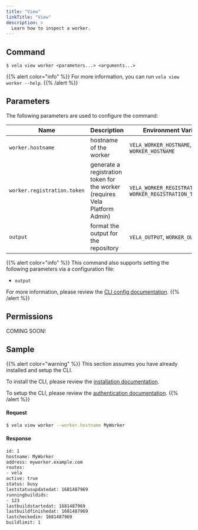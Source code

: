 ```yaml
---
title: "View"
linkTitle: "View"
description: >
  Learn how to inspect a worker.
---
```


## Command

```
$ vela view worker <parameters...> <arguments...>
```

{{% alert color="info" %}}
For more information, you can run `vela view worker --help`.
{{% /alert %}}

## Parameters

The following parameters are used to configure the command:

| Name                        | Description                                                               | Environment Variables                                         |
| --------------------------- | ------------------------------------------------------------------------- | ------------------------------------------------------------- |
| `worker.hostname`           | hostname of the worker                                                    | `VELA_WORKER_HOSTNAME`, `WORKER_HOSTNAME`                     |
| `worker.registration.token` | generate a registration token for the worker (requires Vela Platform Admin) | `VELA_WORKER_REGISTRATION_TOKEN`, `WORKER_REGISTRATION_TOKEN` |
| `output`                    | format the output for the repository                                      | `VELA_OUTPUT`, `WORKER_OUTPUT`                                |

{{% alert color="info" %}}
This command also supports setting the following parameters via a configuration file:

- `output`

For more information, please review the [CLI config documentation](/docs/reference/cli/config/).
{{% /alert %}}

## Permissions

COMING SOON!

## Sample

{{% alert color="warning" %}}
This section assumes you have already installed and setup the CLI.

To install the CLI, please review the [installation documentation](/docs/reference/cli/install/).

To setup the CLI, please review the [authentication documentation](/docs/reference/cli/authentication/).
{{% /alert %}}

#### Request

```sh
$ vela view worker --worker.hostname MyWorker
```

#### Response

```sh
id: 1
hostname: MyWorker
address: myworker.example.com
routes:
- vela
active: true
status: busy
laststatusupdatedat: 1681487969
runningbuildids:
- 123
lastbuildstartedat: 1681487969
lastbuildfinishedat: 1681487969
lastcheckedin: 1681487969
buildlimit: 1

```

